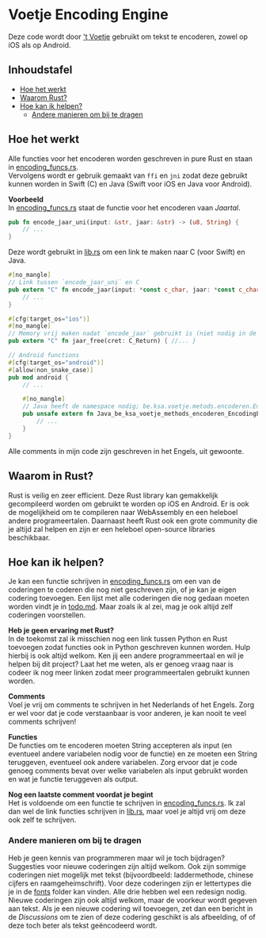 # Voetje Encoding Engine
Deze code wordt door ['t Voetje](https://voetje.jonaseveraert.be) gebruikt om tekst te encoderen, zowel op iOS als op Android.

## Inhoudstafel
- [Hoe het werkt](#hoe-het-werkt)
- [Waarom Rust?](#waarom-in-rust)
- [Hoe kan ik helpen?](#hoe-kan-jij-helpen)
    - [Andere manieren om bij te dragen](#andere-manieren-om-bij-te-dragen)

## Hoe het werkt
Alle functies voor het encoderen worden geschreven in pure Rust en staan in [encoding_funcs.rs](src/encoding_funcs.rs).<br/>
Vervolgens wordt er gebruik gemaakt van `ffi` en `jni` zodat deze gebruikt kunnen worden in Swift (C) en Java (Swift voor iOS en Java voor Android). 

**Voorbeeld**<br/>
In [encoding_funcs.rs](src/encoding_funcs.rs) staat de functie voor het encoderen vaan *Jaartal*.
```Rust
pub fn encode_jaar_uni(input: &str, jaar: &str) -> (u8, String) {
    // ...
}
```

Deze wordt gebruikt in [lib.rs](src/lib.rs) om een link te maken naar C (voor Swift) en Java.
```Rust
#[no_mangle]
// Link tussen `encode_jaar_uni` en C
pub extern "C" fn encode_jaar(input: *const c_char, jaar: *const c_char) -> C_Return {
    // ...
}

#[cfg(target_os="ios")]
#[no_mangle]
// Memory vrij maken nadat `encode_jaar` gebruikt is (niet nodig in de Java functie)
pub extern "C" fn jaar_free(cret: C_Return) { //... }

// Android functions
#[cfg(target_os="android")]
#[allow(non_snake_case)]
pub mod android {
    // ...

    #[no_mangle]
    // Java heeft de namespace nodig; be.ksa.voetje.metods.encoderen.EncodingEngine is waar de referentie naar de functie java_encodeer_jaar zich bevindt
    pub unsafe extern fn Java_be_ksa_voetje_methods_encoderen_EncodingEngine_java_1encodeer_1jaar(env: JNIEnv, _: JClass, java_in: JString, java_jaar: JString) -> jstring {
        // ...
    }
}
```

Alle comments in mijn code zijn geschreven in het Engels, uit gewoonte.

## Waarom in Rust?
Rust is veilig en zeer efficient. Deze Rust library kan gemakkelijk gecompileerd worden om gebruikt te worden op iOS en Android. Er is ook de mogelijkheid om te compileren naar WebAssembly en een heleboel andere programeertalen. Daarnaast heeft Rust ook een grote community die je altijd zal helpen en zijn er een heleboel open-source libraries beschikbaar.

## Hoe kan ik helpen?
Je kan een functie schrijven in [encoding_funcs.rs](src/encoding_funcs.rs) om een van de coderingen te coderen die nog niet geschreven zijn, of je kan je eigen codering toevoegen.
Een lijst met alle coderingen die nog gedaan moeten worden vindt je in [todo.md](src/todo.md). Maar zoals ik al zei, mag je ook altijd zelf coderingen voorstellen.

**Heb je geen ervaring met Rust?**<br/>
In de toekomst zal ik misschien nog een link tussen Python en Rust toevoegen zodat functies ook in Python geschreven kunnen worden. 
Hulp hierbij is ook altijd welkom. 
Ken jij een andere programmeertaal en wil je helpen bij dit project? Laat het me weten, als er genoeg vraag naar is codeer ik nog meer linken zodat meer programmeertalen gebruikt kunnen worden.

**Comments**<br/>
Voel je vrij om comments te schrijven in het Nederlands of het Engels.
Zorg er wel voor dat je code verstaanbaar is voor anderen, je kan nooit te veel comments schrijven!

**Functies**<br/>
De functies om te encoderen moeten String accepteren als input (en eventueel andere variabelen nodig voor de functie) en ze moeten een String teruggeven, eventueel ook andere variabelen. Zorg ervoor dat je code genoeg comments bevat over welke variabelen als input gebruikt worden en wat je functie teruggeven als output.

**Nog een laatste comment voordat je begint**<br/>
Het is voldoende om een functie te schrijven in [encoding_funcs.rs](src/encoding_funcs.rs). Ik zal dan wel de link functies schrijven in [lib.rs](src/lib.rs), maar voel je altijd vrij om deze ook zelf te schrijven.

### Andere manieren om bij te dragen
Heb je geen kennis van programmeren maar wil je toch bijdragen? Suggesties voor nieuwe coderingen zijn altijd welkom. Ook zijn sommige coderingen niet mogelijk met tekst (bijvoordbeeld: laddermethode, chinese cijfers en raamgeheimschrift). Voor deze coderingen zijn er lettertypes die je in de [fonts](fonts) folder kan vinden. Alle drie hebben wel een redesign nodig.<br/>
Nieuwe coderingen zijn ook altijd welkom, maar de voorkeur wordt gegeven aan tekst. Als je een nieuwe codering wil toevoegen, zet dan een bericht in de *Discussions* om te zien of deze codering geschikt is als afbeelding, of of deze toch beter als tekst geëncodeerd wordt.